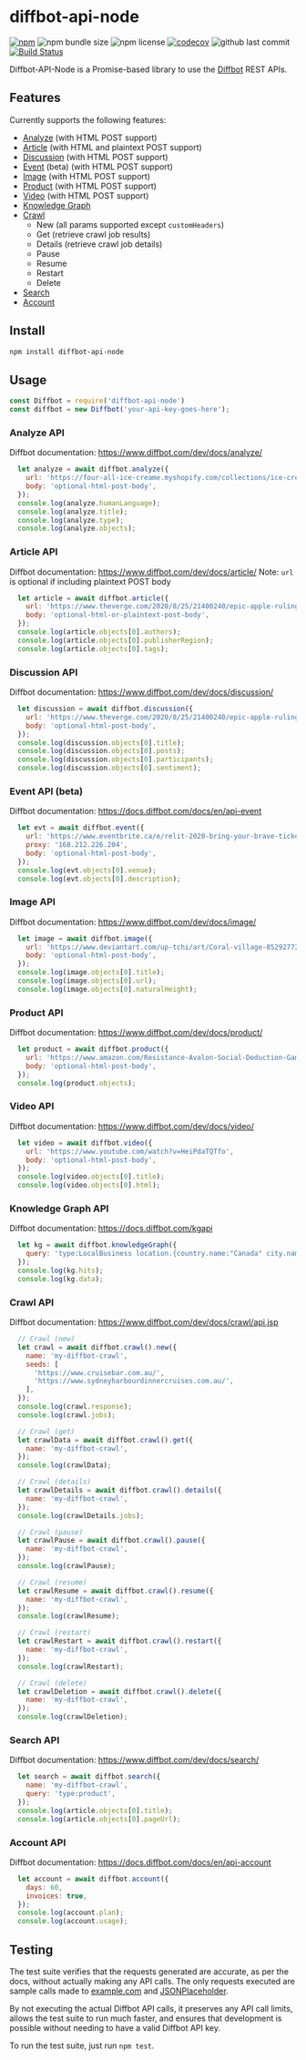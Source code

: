 # diffbot-api-node

[![npm](https://img.shields.io/npm/v/diffbot-api-node.svg)](https://www.npmjs.com/package/diffbot-api-node)
![npm bundle size](https://img.shields.io/bundlephobia/min/diffbot-api-node)
![npm license](https://img.shields.io/npm/l/diffbot-api-node)
[![codecov](https://codecov.io/gh/theRealPadster/diffbot-api-node/branch/master/graph/badge.svg)](https://codecov.io/gh/theRealPadster/diffbot-api-node)
![github last commit](https://img.shields.io/github/last-commit/therealpadster/diffbot-api-node)
[![Build Status](https://travis-ci.com/theRealPadster/diffbot-api-node.svg?branch=master)](https://travis-ci.com/theRealPadster/diffbot-api-node)

Diffbot-API-Node is a Promise-based library to use the [Diffbot](https://www.diffbot.com/) REST APIs.

## Features

Currently supports the following features:
* [Analyze](#analyze-api) (with HTML POST support)
* [Article](#article-api) (with HTML and plaintext POST support)
* [Discussion](#discussion-api) (with HTML POST support)
* [Event](#event-api-beta) (beta) (with HTML POST support)
* [Image](#image-api) (with HTML POST support)
* [Product](#product-api) (with HTML POST support)
* [Video](#video-api) (with HTML POST support)
* [Knowledge Graph](#knowledge-graph-api)
* [Crawl](#crawl-api)
  * New (all params supported except `customHeaders`)
  * Get (retrieve crawl job results)
  * Details (retrieve crawl job details)
  * Pause
  * Resume
  * Restart
  * Delete
* [Search](#search-api)
* [Account](#account-api)

## Install
```bash
npm install diffbot-api-node
```

## Usage

```javascript
const Diffbot = require('diffbot-api-node')
const diffbot = new Diffbot('your-api-key-goes-here');
```

### Analyze API
Diffbot documentation: https://www.diffbot.com/dev/docs/analyze/
```javascript
  let analyze = await diffbot.analyze({
    url: 'https://four-all-ice-creame.myshopify.com/collections/ice-cream-cubes-individual/products/ice-cream-cubes-individual',
    body: 'optional-html-post-body',
  });
  console.log(analyze.humanLanguage);
  console.log(analyze.title);
  console.log(analyze.type);
  console.log(analyze.objects);
```

### Article API
Diffbot documentation: https://www.diffbot.com/dev/docs/article/
Note: `url` is optional if including plaintext POST body
```javascript
  let article = await diffbot.article({
    url: 'https://www.theverge.com/2020/8/25/21400240/epic-apple-ruling-unreal-engine-fortnite-temporary-restraining-order',
    body: 'optional-html-or-plaintext-post-body',
  });
  console.log(article.objects[0].authors);
  console.log(article.objects[0].publisherRegion);
  console.log(article.objects[0].tags);
```

### Discussion API
Diffbot documentation: https://www.diffbot.com/dev/docs/discussion/
```javascript
  let discussion = await diffbot.discussion({
    url: 'https://www.theverge.com/2020/8/25/21400240/epic-apple-ruling-unreal-engine-fortnite-temporary-restraining-order',
    body: 'optional-html-post-body',
  });
  console.log(discussion.objects[0].title);
  console.log(discussion.objects[0].posts);
  console.log(discussion.objects[0].participants);
  console.log(discussion.objects[0].sentiment);
```

### Event API (beta)
Diffbot documentation: https://docs.diffbot.com/docs/en/api-event
```javascript
  let evt = await diffbot.event({
    url: 'https://www.eventbrite.ca/e/relit-2020-bring-your-brave-tickets-109259768910',
    proxy: '168.212.226.204',
    body: 'optional-html-post-body',
  });
  console.log(evt.objects[0].venue);
  console.log(evt.objects[0].description);
```

### Image API
Diffbot documentation: https://www.diffbot.com/dev/docs/image/
```javascript
  let image = await diffbot.image({
    url: 'https://www.deviantart.com/up-tchi/art/Coral-village-852927725',
    body: 'optional-html-post-body',
  });
  console.log(image.objects[0].title);
  console.log(image.objects[0].url);
  console.log(image.objects[0].naturalHeight);
```

### Product API
Diffbot documentation: https://www.diffbot.com/dev/docs/product/
```javascript
  let product = await diffbot.product({
    url: 'https://www.amazon.com/Resistance-Avalon-Social-Deduction-Game/dp/B009SAAV0C',
    body: 'optional-html-post-body',
  });
  console.log(product.objects);
```

### Video API
Diffbot documentation: https://www.diffbot.com/dev/docs/video/
```javascript
  let video = await diffbot.video({
    url: 'https://www.youtube.com/watch?v=HeiPdaTQTfo',
    body: 'optional-html-post-body',
  });
  console.log(video.objects[0].title);
  console.log(video.objects[0].html);
```

### Knowledge Graph API
Diffbot documentation: https://docs.diffbot.com/kgapi
```javascript
  let kg = await diffbot.knowledgeGraph({
    query: 'type:LocalBusiness location.{country.name:"Canada" city.name:"Ottawa" isCurrent:true}'
  });
  console.log(kg.hits);
  console.log(kg.data);
```

### Crawl API
Diffbot documentation: https://www.diffbot.com/dev/docs/crawl/api.jsp
```javascript
  // Crawl (new)
  let crawl = await diffbot.crawl().new({
    name: 'my-diffbot-crawl',
    seeds: [
      'https://www.cruisebar.com.au/',
      'https://www.sydneyharbourdinnercruises.com.au/',
    ],
  });
  console.log(crawl.response);
  console.log(crawl.jobs);

  // Crawl (get)
  let crawlData = await diffbot.crawl().get({
    name: 'my-diffbot-crawl',
  });
  console.log(crawlData);

  // Crawl (details)
  let crawlDetails = await diffbot.crawl().details({
    name: 'my-diffbot-crawl',
  });
  console.log(crawlDetails.jobs);

  // Crawl (pause)
  let crawlPause = await diffbot.crawl().pause({
    name: 'my-diffbot-crawl',
  });
  console.log(crawlPause);

  // Crawl (resume)
  let crawlResume = await diffbot.crawl().resume({
    name: 'my-diffbot-crawl',
  });
  console.log(crawlResume);

  // Crawl (restart)
  let crawlRestart = await diffbot.crawl().restart({
    name: 'my-diffbot-crawl',
  });
  console.log(crawlRestart);

  // Crawl (delete)
  let crawlDeletion = await diffbot.crawl().delete({
    name: 'my-diffbot-crawl',
  });
  console.log(crawlDeletion);
```

### Search API
Diffbot documentation: https://www.diffbot.com/dev/docs/search/
```javascript
  let search = await diffbot.search({
    name: 'my-diffbot-crawl',
    query: 'type:product',
  });
  console.log(article.objects[0].title);
  console.log(article.objects[0].pageUrl);
```

### Account API
Diffbot documentation: https://docs.diffbot.com/docs/en/api-account
```javascript
  let account = await diffbot.account({
    days: 60,
    invoices: true,
  });
  console.log(account.plan);
  console.log(account.usage);
```

## Testing

The test suite verifies that the requests generated are accurate, as per the docs, without actually making any API calls. The only requests executed are sample calls made to [example.com](https://example.com) and [JSONPlaceholder](https://jsonplaceholder.typicode.com).

By not executing the actual Diffbot API calls, it preserves any API call limits, allows the test suite to run much faster, and ensures that development is possible without needing to have a valid Diffbot API key.

To run the test suite, just run `npm test`.
